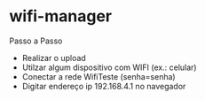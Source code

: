 # wifi-manager
Passo a Passo
- Realizar o upload
- Utilzar algum dispositivo com WIFI (ex.: celular)
- Conectar a rede WifiTeste (senha=senha)
- Digitar endereço ip 192.168.4.1 no navegador
